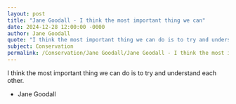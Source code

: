 ```yaml
---
layout: post
title: "Jane Goodall - I think the most important thing we can"
date: 2024-12-28 12:00:00 -0000
author: Jane Goodall
quote: "I think the most important thing we can do is to try and understand each other."
subject: Conservation
permalink: /Conservation/Jane Goodall/Jane Goodall - I think the most important thing we can
---
```


I think the most important thing we can do is to try and understand each other.

- Jane Goodall
